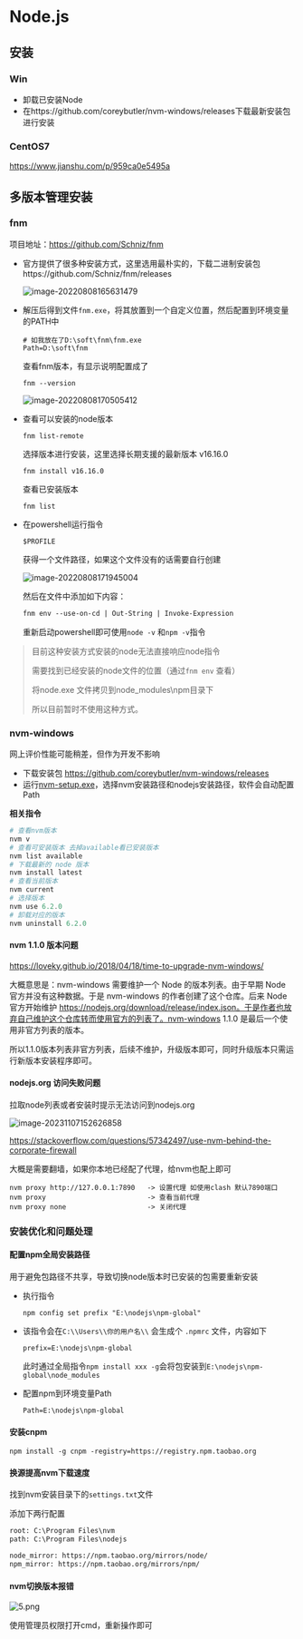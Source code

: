 # Node.js



## 安装

### Win

- 卸载已安装Node
- 在https://github.com/coreybutler/nvm-windows/releases下载最新安装包进行安装

### CentOS7

https://www.jianshu.com/p/959ca0e5495a



## 多版本管理安装

### fnm

项目地址：https://github.com/Schniz/fnm

- 官方提供了很多种安装方式，这里选用最朴实的，下载二进制安装包https://github.com/Schniz/fnm/releases

  ![image-20220808165631479](https://strangest.oss-cn-shanghai.aliyuncs.com/markdown/202208081656519.png)

- 解压后得到文件`fnm.exe`，将其放置到一个自定义位置，然后配置到环境变量的PATH中

  ```shell
  # 如我放在了D:\soft\fnm\fnm.exe
  Path=D:\soft\fnm
  ```

  查看fnm版本，有显示说明配置成了

  ```shell
  fnm --version
  ```

  ![image-20220808170505412](https://strangest.oss-cn-shanghai.aliyuncs.com/markdown/202208081706740.png)
  
- 查看可以安装的node版本

  ```shell
  fnm list-remote
  ```

  选择版本进行安装，这里选择长期支援的最新版本 v16.16.0

  ```shell
  fnm install v16.16.0
  ```

  查看已安装版本

  ```shell
  fnm list
  ```

- 在powershell运行指令

  ```shell
  $PROFILE
  ```

  获得一个文件路径，如果这个文件没有的话需要自行创建

  ![image-20220808171945004](https://strangest.oss-cn-shanghai.aliyuncs.com/markdown/202208081719026.png)

  然后在文件中添加如下内容：

  ```txt
  fnm env --use-on-cd | Out-String | Invoke-Expression
  ```

  重新启动powershell即可使用`node -v` 和`npm -v`指令

> 目前这种安装方式安装的node无法直接响应node指令
>
> 需要找到已经安装的node文件的位置（通过`fnm env` 查看）
>
> 将node.exe 文件拷贝到node_modules\npm目录下
>
> 所以目前暂时不使用这种方式。



### nvm-windows

网上评价性能可能稍差，但作为开发不影响

- 下载安装包 https://github.com/coreybutler/nvm-windows/releases
- 运行[nvm-setup.exe](https://github.com/coreybutler/nvm-windows/releases/download/1.1.9/nvm-setup.exe)，选择nvm安装路径和nodejs安装路径，软件会自动配置Path

**相关指令**

```powershell
# 查看nvm版本
nvm v  
# 查看可安装版本 去掉available看已安装版本
nvm list available
# 下载最新的 node 版本
nvm install latest 
# 查看当前版本
nvm current
# 选择版本
nvm use 6.2.0
# 卸载对应的版本
nvm uninstall 6.2.0 
```



#### nvm 1.1.0 版本问题

https://loveky.github.io/2018/04/18/time-to-upgrade-nvm-windows/

大概意思是：nvm-windows 需要维护一个 Node 的版本列表。由于早期 Node 官方并没有这种数据。于是 nvm-windows 的作者创建了这个仓库。后来 Node 官方开始维护 https://nodejs.org/download/release/index.json。于是作者也放弃自己维护这个仓库转而使用官方的列表了。nvm-windows 1.1.0 是最后一个使用非官方列表的版本。

所以1.1.0版本列表非官方列表，后续不维护，升级版本即可，同时升级版本只需运行新版本安装程序即可。



#### nodejs.org 访问失败问题

拉取node列表或者安装时提示无法访问到nodejs.org

![image-20231107152626858](https://strangest.oss-cn-shanghai.aliyuncs.com/markdown/202311071526537.png)

https://stackoverflow.com/questions/57342497/use-nvm-behind-the-corporate-firewall

大概是需要翻墙，如果你本地已经配了代理，给nvm也配上即可

```shell
nvm proxy http://127.0.0.1:7890   -> 设置代理 如使用clash 默认7890端口
nvm proxy                         -> 查看当前代理
nvm proxy none                    -> 关闭代理
```



### 安装优化和问题处理

#### 配置npm全局安装路径

用于避免包路径不共享，导致切换node版本时已安装的包需要重新安装

- 执行指令

  ```shell
  npm config set prefix "E:\nodejs\npm-global"
  ```

- 该指令会在`C:\\Users\\你的用户名\\` 会生成个 `.npmrc` 文件，内容如下

  ```properties
  prefix=E:\nodejs\npm-global
  ```

  此时通过全局指令`npm install xxx -g`会将包安装到`E:\nodejs\npm-global\node_modules`

- 配置npm到环境变量Path

  ```properties
  Path=E:\nodejs\npm-global
  ```



#### 安装cnpm

```shell
npm install -g cnpm -registry=https://registry.npm.taobao.org
```



#### 换源提高nvm下载速度

找到nvm安装目录下的`settings.txt`文件

添加下两行配置

```txt
root: C:\Program Files\nvm
path: C:\Program Files\nodejs

node_mirror: https://npm.taobao.org/mirrors/node/
npm_mirror: https://npm.taobao.org/mirrors/npm/
```



#### nvm切换版本报错

![5.png](https://strangest.oss-cn-shanghai.aliyuncs.com/markdown/202208091033386.png)

使用管理员权限打开cmd，重新操作即可
